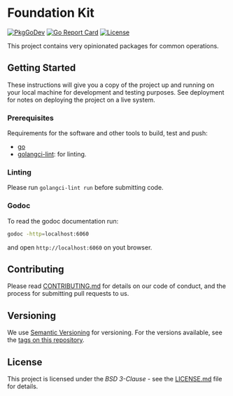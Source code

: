 # Foundation Kit

[![PkgGoDev](https://pkg.go.dev/badge/github.com/arquivei/foundationkit)](https://pkg.go.dev/github.com/arquivei/foundationkit)
[![Go Report Card](https://goreportcard.com/badge/github.com/arquivei/foundationkit)](https://goreportcard.com/report/github.com/arquivei/foundationkit)
[![License](https://img.shields.io/badge/License-BSD%203--Clause-blue.svg)](https://opensource.org/licenses/BSD-3-Clause)

This project contains very opinionated packages for common operations.

## Getting Started

These instructions will give you a copy of the project up and running on
your local machine for development and testing purposes. See deployment
for notes on deploying the project on a live system.

### Prerequisites

Requirements for the software and other tools to build, test and push:

- [go](https://go.dev/)
- [golangci-lint](https://golangci-lint.run/): for linting.

### Linting

Please run `golangci-lint run` before submitting code.

### Godoc

To read the godoc documentation run:

```sh
godoc -http=localhost:6060
```

and open `http://localhost:6060` on yout browser.

## Contributing

Please read [CONTRIBUTING.md](CONTRIBUTING.md) for details on our code
of conduct, and the process for submitting pull requests to us.

## Versioning

We use [Semantic Versioning](http://semver.org/) for versioning. For the versions
available, see the [tags on this
repository](https://github.com/arquivei/foundationkit/tags).

## License

This project is licensed under the _BSD 3-Clause_ - see the [LICENSE.md](LICENSE.md) file for
details.
